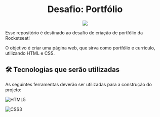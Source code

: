 <h1 align="center">Desafio: Portfólio</h1>

<p align="center">
<img src="http://img.shields.io/static/v1?label=STATUS&message=EM%20DESENVOLVIMENTO&color=GREEN&style=for-the-badge"/>
</p>

Esse repositório é destinado ao desafio de criação de portfólio da Rocketseat!

O objetivo é criar uma página web, que sirva como portfólio e currículo, utilizando HTML e CSS.

## 🛠 Tecnologias que serão utilizadas 

As seguintes ferramentas deverão ser utilizadas para a construção do projeto:

![HTML5](https://img.shields.io/badge/HTML5-E34F26?style=for-the-badge&logo=html5&logoColor=white)

![CSS3](https://img.shields.io/badge/CSS3-1572B6?style=for-the-badge&logo=css3&logoColor=white)
